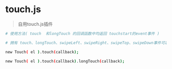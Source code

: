 # touch.js

> 自用touch.js插件


``` bash
# 使用方法( touch  和longTouch 的回调函数中均返回 touchstart的event事件 )

# 拥有 touch、longTouch、swipeLeft、swipeRight、swipeTop、swipeDown事件可以链式调用

new Touch( el ).touch(callback);

new Touch( el ).touch(callback).longTouch(callback);

```